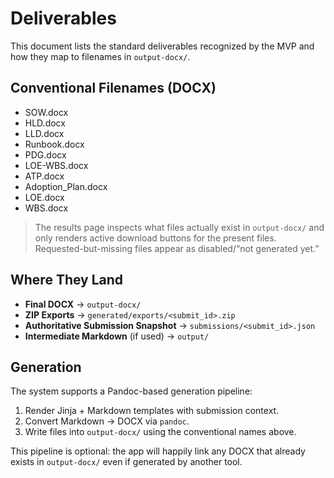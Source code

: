 # Deliverables

This document lists the standard deliverables recognized by the MVP and how they map to filenames in `output-docx/`.

## Conventional Filenames (DOCX)

- SOW.docx
- HLD.docx
- LLD.docx
- Runbook.docx
- PDG.docx
- LOE-WBS.docx
- ATP.docx
- Adoption_Plan.docx
- LOE.docx
- WBS.docx

> The results page inspects what files actually exist in `output-docx/` and only renders active download buttons for the present files. Requested-but-missing files appear as disabled/“not generated yet.”

## Where They Land

- **Final DOCX** → `output-docx/`
- **ZIP Exports** → `generated/exports/<submit_id>.zip`
- **Authoritative Submission Snapshot** → `submissions/<submit_id>.json`
- **Intermediate Markdown** (if used) → `output/`

## Generation

The system supports a Pandoc-based generation pipeline:
1. Render Jinja + Markdown templates with submission context.
2. Convert Markdown → DOCX via `pandoc`.
3. Write files into `output-docx/` using the conventional names above.

This pipeline is optional: the app will happily link any DOCX that already exists in `output-docx/` even if generated by another tool.
